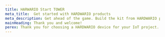 ```yaml
---
title: HARWARIO Start TOWER
meta_title:  Get started with HARDWARIO products
meta_description: Get ahead of the game. Build the kit from HARDWARIO products and create your own IoT project. Use the handbook and our advice for your future digital masterpieces.
mainHeading: Thank you and welcome!
perex: Thank you for choosing a HARDWARIO device for your IoT project. Whether it is a project from industry, household or education, we are very happy for it! We have prepared this signpost for you so that your journey with our products goes smoothly.
---
```

